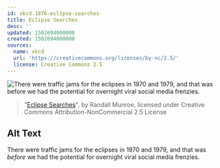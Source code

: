 ```yaml
---
id: xkcd.1876-eclipse-searches
title: Eclipse Searches
desc: ''
updated: 1502694000000
created: 1502694000000
sources:
  name: xkcd
  url: 'https://creativecommons.org/licenses/by-nc/2.5/'
  license: Creative Commons 2.5
---
```

![There were traffic jams for the eclipses in 1970 and 1979, and that was *before* we had the potential for overnight viral social media frenzies.](https://imgs.xkcd.com/comics/eclipse_searches.png)
> "[Eclipse Searches](https://xkcd.com/1876/)", by Randall Munroe, licensed under Creative Commons Attribution-NonCommercial 2.5 License

## Alt Text
There were traffic jams for the eclipses in 1970 and 1979, and that was *before* we had the potential for overnight viral social media frenzies.
